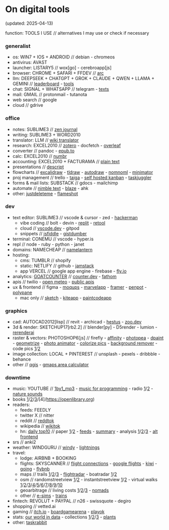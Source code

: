 # On digital tools

(updated: 2025-04-13)

function: TOOLS I USE // alternatives I may use or check if necessary

### generalist

- os: WIN7 + IOS + ANDROID // debian - chromeos
- antivirus: AVAST
- launcher: LISTARY5 // wox[go] - cerebroapp[js]
- browser: CHROME + SAFARI + FFDEV // [arc](https://arc.net/search)
- llm: DEEPSEEK + CHATGPT + GROK + CLAUDE + QWEN + LLAMA + GEMINI // [leaderboard](https://lmarena.ai/?leaderboard) - [tools](https://aicode.danvoronov.com/tools)
- chat: SIGNAL + WHATSAPP // telegram - [texts](https://texts.com)
- mail: GMAIL // protonmail - tutanota
- web search // google
- cloud // gdrive

### office

- notes: SUBLIME3 // [zen journal](https://thezenjournal.com)
- writing: SUBLIME3 + WORD2010
- translator: LLM // [wiki translator](https://wikitranslator.github.io)
- research: EXCEL2010 // [zotero](https://www.zotero.org) - docfetch - [overleaf](https://www.overleaf.com)
- converter // pandoc - [epub.to](https://epub.to)
- calc: EXCEL2010 // [numbr](https://numbr.dev)
- accounting: EXCEL2010 + FACTURAMA // [plain text](https://plaintextaccounting.org)
- presentations // [descript](https://www.descript.com)
- flowcharts // [excalidraw](https://excalidraw.com) - [tldraw](https://www.tldraw.com) - [autodraw](https://www.autodraw.com) - [nomnoml](https://nomnoml.com) - [minimator](https://minimator.app)
- proj management // trello - [taiga](https://www.taiga.io) - [self hosted kanban](https://personalkanban.js.org) - [taskjuggler](https://taskjuggler.org)
- forms & mail lists: SUBSTACK // gdocs - mailchimp
- automate // [nimble text](https://nimbletext.com) - [blaze](https://blaze.today) - ahk
- other: [justdeleteme](https://backgroundchecks.org/justdeleteme) - [flameshot](https://flameshot.org)

### dev

- text editor: SUBLIME3 // vscode & cursor - zed - [hackerman](https://hackerman.ai)
	- vibe coding // bolt - devin - [replit](https://replit.com) - [retool](https://retool.com)
	- cloud // [vscode.dev](https://vscode.dev) - gitpod 
	- snippets // [jsfiddle](https://jsfiddle.net) - [gistdumber](https://gist.dumber.app)
- terminal: CONEMU // vscode - hyper.is
- repl // node - ruby - python - janet
- domains: NAMECHEAP // [namelantern](https://namelantern.com)
- hosting:
	- cms: TUMBLR // shopify
	- static: NETLIFY // github - [jamstack](https://jamstack.org/generators)
	- app VERCEL // google app engine -  firebase - [fly.io](https://fly.io)
- analytics: [GOATCOUNTER](https://www.goatcounter.com) // [counter.dev](https://counter.dev) - [fathom](https://usefathom.com)
- apis // twilio - [open meteo](https://open-meteo.com/en/docs) - [public apis](https://github.com/public-apis/public-apis)
- ux & frontend // figma - [moqups](https://moqups.com) - [marvelapp](https://marvelapp.com) - [framer](https://www.framer.com) - [penpot](https://penpot.app) - [polypane](https://polypane.app)
	- mac only // [sketch](https://www.sketch.com) - [kiteapp](https://kiteapp.co) - [paintcodeapp](https://www.paintcodeapp.com)

### graphics

- cad: AUTOCAD2012[lisp] // revit - archicad - [hestus](https://www.hestus.co) - [zoo.dev](https://zoo.dev)
- 3d & render: SKETCHUP17[rb2.2] // blender[py] - D5render - lumion - [rerenderai](https://rerenderai.com)
- raster & vectors: PHOTOSHOP6[js] // firefly - [affinity](https://affinity.serif.com) - [photopea](https://www.photopea.com) - [dpaint](https://www.stef.be/dpaint) - [geometrize](https://www.geometrize.co.uk) - [photo animator](https://www.myheritage.com.pt/deep-nostalgia) - [colorize pics](https://palette.fm/color/filters) - [background remover](https://www.photoroom.com/background-remover) - code pics [1](https://carbon.now.sh)/[2](https://chalk.ist)
- image collection: LOCAL + PINTEREST // unsplash - pexels - dribbble - behance
- other // [qgis](https://qgis.org) - [gmaps area calculator](https://www.daftlogic.com/projects-google-maps-area-calculator-tool.htm#)

### downtime

- music: YOUTUBE // [1by1_mp3](https://mpesch3.de/1by1.html) - [music for programming](https://musicforprogramming.net) - radio [1](http://radio.garden)/[2](https://app.radiooooo.com) - [nature sounds](https://rainbowhunt.com)
- books [1](https://pt.annas-archive.org)/[2](https://www.gutenberg.org/ebooks/search/?sort_order=release_date)/[3](https://marhamilresearch4.blob.core.windows.net/gutenberg-public/Website/browse.html)/[4]/https://openlibrary.org)
- readers:
	- feeds: FEEDLY
	- twitter X // nitter
	- reddit // [reddtok](https://reddtok.vercel.app)
	- wikipedia // [wikitok](https://wikitok.vercel.app)
	- hn: [daily top10](https://www.daemonology.net/hn-daily) // paper [1](https://hackerherald.com)/[2](https://www.wolfgangfaust.com/project/paper-hn)  - [feeds](https://hnrss.github.io) - [summary](https://hackyournews.com) - analysis [1](https://deephn.org)/[2](https://hn-summary.github.io)/[3](https://top-hn-stories.adhikasp.my.id) - [alt frontend](https://www.modernhn.com)
- srs // anki2
- weather: WINDGURU // [windy](https://www.windy.com) - [lightnings](https://www.blitzortung.org/en/live_lightning_maps.php)
- travel:
	- lodge: AIRBNB + BOOKING
	- flights: SKYSCANNER // [flight connections](https://www.flightconnections.com) - [google flights](https://www.google.com/travel/flights) - [kiwi](https://www.kiwi.com) - [going](https://www.going.com) - [flybnb](https://flybnb.io)
	- maps // trails [1](https://trailrouter.com)/[2](https://www.wikiloc.com)/[3](https://veloplanner.com) - [flightradar](https://www.flightradar24.com) - boatradar [1](https://www.marinetraffic.com)/[2](https://www.vesselfinder.com)
	- osm // randomstreetview [1](https://randomstreetview.com)/[2](https://neal.fun/wonders-of-street-view) - instantstreetview [1](https://www.instantstreetview.com)/[2](https://showmystreet.com) - virtual walks [1](https://www.citywalki.com)/[2](https://www.youtube.com/channel/UCBcVQr-07MH-p9e2kRTdB3A/videos)/[3](https://www.youtube.com/channel/UCQ-JKqNo_T0yoeDZff1y7Kw/videos)/[4](https://www.youtube.com/c/keeezi/videos)/[5](https://www.youtube.com/@Rambalac/videos)/[6](https://www.youtube.com/c/lylehsaxon/videos)/[7](https://www.youtube.com/c/ActionKid/videos)/[8](https://travel-remotely.netlify.app)/[9](https://www.youtube.com/c/RailCowGirl/videos)/[10](https://www.youtube.com/@ErikGrankvist/videos)
	- geoarbitrage // living costs [1](https://www.expatistan.com/cost-of-living)/[2](https://www.numbeo.com/cost-of-living)/[3](https://neilkakkar.com/salary-calculator-by-city.html) - [nomads](https://nomads.com)
	- other // [e-sims](https://www.monito.com/en/esim) - [trains](https://www.seat61.com)
- fintech: REVOLUT + PAYPAL // n26 - swissquote - degiro
- shopping // vetted.ai
- gaming // [itch.io](https://itch.io) - [boardgamearena](https://pt.boardgamearena.com) - [playok](https://www.playok.com)
- stats: [our world in data](https://ourworldindata.org) - collections [1](https://en.numista.com)/[2](https://en.ucoin.net)/[3](https://colnect.com/pt/stamps) - [plants](https://www.getanyplant.com/plants)
- other: [taskrabbit](https://www.taskrabbit.com)